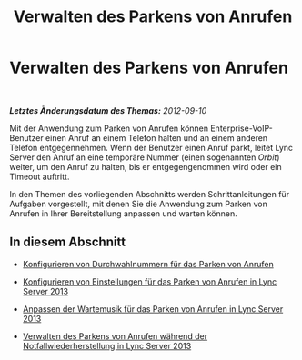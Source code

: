 ﻿---
title: Verwalten des Parkens von Anrufen
TOCTitle: Verwalten des Parkens von Anrufen
ms:assetid: 9554cdf6-8e7c-48c8-94dd-f28e2befefdc
ms:mtpsurl: https://technet.microsoft.com/de-de/library/JJ688140(v=OCS.15)
ms:contentKeyID: 49890851
ms.date: 05/19/2016
mtps_version: v=OCS.15
ms.translationtype: HT
---

# Verwalten des Parkens von Anrufen

 

_**Letztes Änderungsdatum des Themas:** 2012-09-10_

Mit der Anwendung zum Parken von Anrufen können Enterprise-VoIP-Benutzer einen Anruf an einem Telefon halten und an einem anderen Telefon entgegennehmen. Wenn der Benutzer einen Anruf parkt, leitet Lync Server den Anruf an eine temporäre Nummer (einen sogenannten *Orbit*) weiter, um den Anruf zu halten, bis er entgegengenommen wird oder ein Timeout auftritt.

In den Themen des vorliegenden Abschnitts werden Schrittanleitungen für Aufgaben vorgestellt, mit denen Sie die Anwendung zum Parken von Anrufen in Ihrer Bereitstellung anpassen und warten können.

## In diesem Abschnitt

  - [Konfigurieren von Durchwahlnummern für das Parken von Anrufen](lync-server-2013-configure-phone-number-extensions-for-parking-calls.md)

  - [Konfigurieren von Einstellungen für das Parken von Anrufen in Lync Server 2013](lync-server-2013-configure-call-park-settings.md)

  - [Anpassen der Wartemusik für das Parken von Anrufen in Lync Server 2013](lync-server-2013-customize-call-park-music-on-hold.md)

  - [Verwalten des Parkens von Anrufen während der Notfallwiederherstellung in Lync Server 2013](lync-server-2013-manage-call-park-during-disaster-recovery.md)

